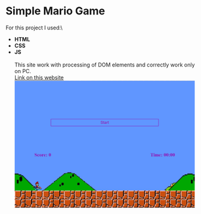 # Simple Mario Game
For this project I used:\
* __HTML__
* __CSS__
* __JS__
\
\
This site work with processing of DOM elements and correctly work only on PC. \
[Link on this website](https://k-a-webdev.github.io/SimpleMario/)
![Preview photo](img/Preview.png)

